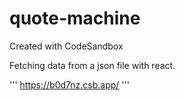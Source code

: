 # quote-machine
Created with CodeSandbox

Fetching data from a json file with react.

'''
https://b0d7nz.csb.app/
'''


